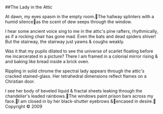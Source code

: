 ##The Lady in the AtticAt dawn, my eyes spasm in the empty room.The hallway splinters with a humid silenceas the scent of dew seeps through the window.I hear some ancient voice sing to mein the attic's pine rafters, rhythmically,as if a rocking chair has gone mad.Even the bats and dead spiders shiver!But the stairway,the stairway just yawns & coughs weakly.Was it that my pupils dilated to seethe universe of scarlet floating before meincarcerated in a picture?There I am framedin a colonial mirror rising & and bakinglike bread inside a brick oven.Rippling in solid chrome the spectral ladyappears through the attic's cracked stained-glass.Her tetrahedral dimensionsreflect flames on a Christian door.I see her body of beveled liquid & fractal sheetsleaking through the chandelier's leaded rainbows.The windows paint prison bars across my face.I am closed in by her black-shutter eyebrows &encased in desire.
Copyright © 2009
